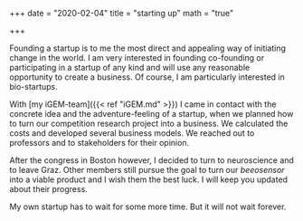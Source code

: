 +++
date = "2020-02-04"
title = "starting up"
math = "true"

+++

Founding a startup is to me the most direct and appealing way of initiating change in the world. I am very interested in founding co-founding or participating in a startup of any kind and will use any reasonable opportunity to create a business. Of course, I am particularly interested in bio-startups.

With [my iGEM-team]({{< ref "iGEM.md" >}}) I came in contact with the concrete idea and the adventure-feeling of a startup, when we planned how to turn our competition research project into a business. We calculated the costs and developed several business models. We reached out to professors and to stakeholders for their opinion.

After the congress in Boston however, I decided to turn to neuroscience and to leave Graz. Other members still pursue the goal to turn our *beeosensor* into a viable product and I wish them the best luck. I will keep you updated about their progress.

My own startup has to wait for some more time. But it will not wait forever.